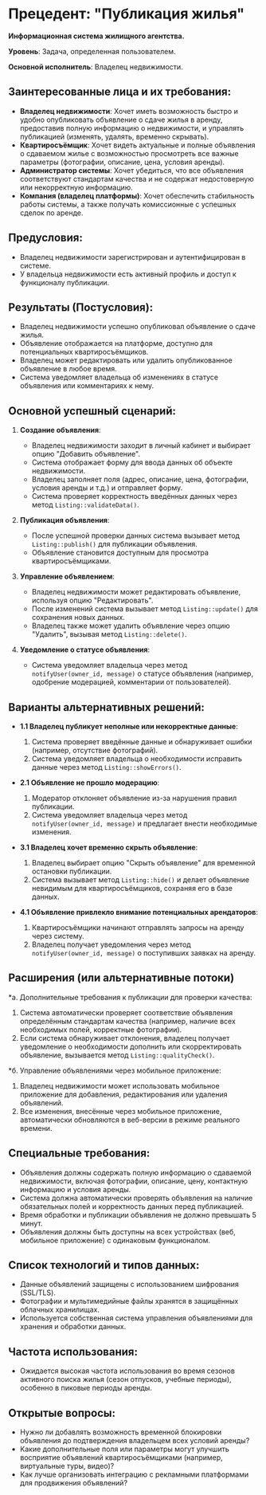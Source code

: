 # Прецедент: "Публикация жилья"

**Информационная система жилищного агентства.**

**Уровень**: Задача, определенная пользователем.

**Основной исполнитель**: Владелец недвижимости.

## Заинтересованные лица и их требования:

- **Владелец недвижимости**: Хочет иметь возможность быстро и удобно опубликовать объявление о сдаче жилья в аренду, предоставив полную информацию о недвижимости, и управлять публикацией (изменять, удалять, временно скрывать).
- **Квартиросъёмщик**: Хочет видеть актуальные и полные объявления о сдаваемом жилье с возможностью просмотреть все важные параметры (фотографии, описание, цена, условия аренды).
- **Администратор системы**: Хочет убедиться, что все объявления соответствуют стандартам качества и не содержат недостоверную или некорректную информацию.
- **Компания (владелец платформы)**: Хочет обеспечить стабильность работы системы, а также получать комиссионные с успешных сделок по аренде.

## Предусловия:

- Владелец недвижимости зарегистрирован и аутентифицирован в системе.
- У владельца недвижимости есть активный профиль и доступ к функционалу публикации.

## Результаты (Постусловия):

- Владелец недвижимости успешно опубликовал объявление о сдаче жилья.
- Объявление отображается на платформе, доступно для потенциальных квартиросъёмщиков.
- Владелец может редактировать или удалить опубликованное объявление в любое время.
- Система уведомляет владельца об изменениях в статусе объявления или комментариях к нему.

## Основной успешный сценарий:

1. **Создание объявления**:
    - Владелец недвижимости заходит в личный кабинет и выбирает опцию "Добавить объявление".
    - Система отображает форму для ввода данных об объекте недвижимости.
    - Владелец заполняет поля (адрес, описание, цена, фотографии, условия аренды и т.д.) и отправляет форму.
    - Система проверяет корректность введённых данных через метод `Listing::validateData()`.

2. **Публикация объявления**:
    - После успешной проверки данных система вызывает метод `Listing::publish()` для публикации объявления.
    - Объявление становится доступным для просмотра квартиросъёмщиками.

3. **Управление объявлением**:
    - Владелец недвижимости может редактировать объявление, используя опцию "Редактировать".
    - После изменений система вызывает метод `Listing::update()` для сохранения новых данных.
    - Владелец также может удалить объявление через опцию "Удалить", вызывая метод `Listing::delete()`.

4. **Уведомление о статусе объявления**:
    - Система уведомляет владельца через метод `notifyUser(owner_id, message)` о статусе объявления (например, одобрение модерацией, комментарии от пользователей).

## Варианты альтернативных решений:

* **1.1 Владелец публикует неполные или некорректные данные**:
    1. Система проверяет введённые данные и обнаруживает ошибки (например, отсутствие фотографий).
    2. Система уведомляет владельца о необходимости исправить данные через метод `Listing::showErrors()`.

* **2.1 Объявление не прошло модерацию**:
    1. Модератор отклоняет объявление из-за нарушения правил публикации.
    2. Система уведомляет владельца через метод `notifyUser(owner_id, message)` и предлагает внести необходимые изменения.

* **3.1 Владелец хочет временно скрыть объявление**:
    1. Владелец выбирает опцию "Скрыть объявление" для временной остановки публикации.
    2. Система вызывает метод `Listing::hide()` и делает объявление невидимым для квартиросъёмщиков, сохраняя его в базе данных.

* **4.1 Объявление привлекло внимание потенциальных арендаторов**:
    1. Квартиросъёмщики начинают отправлять запросы на аренду через систему.
    2. Владелец получает уведомления через метод `notifyUser(owner_id, message)` о поступивших заявках на аренду.

## Расширения (или альтернативные потоки)

*а. Дополнительные требования к публикации для проверки качества:

1. Система автоматически проверяет соответствие объявления определённым стандартам качества (например, наличие всех необходимых полей, корректные фотографии).
2. Если система обнаруживает отклонения, владелец получает уведомление о необходимости дополнить или скорректировать объявление, вызывается метод `Listing::qualityCheck()`.

*б. Управление объявлениями через мобильное приложение:

1. Владелец недвижимости может использовать мобильное приложение для добавления, редактирования или удаления объявлений.
2. Все изменения, внесённые через мобильное приложение, автоматически обновляются в веб-версии в режиме реального времени.

## Специальные требования:

- Объявления должны содержать полную информацию о сдаваемой недвижимости, включая фотографии, описание, цену, контактную информацию и условия аренды.
- Система должна автоматически проверять объявления на наличие обязательных полей и корректность данных перед публикацией.
- Время обработки и публикации объявления не должно превышать 5 минут.
- Объявления должны быть доступны на всех устройствах (веб, мобильное приложение) с одинаковым функционалом.

## Список технологий и типов данных:

- Данные объявлений защищены с использованием шифрования (SSL/TLS).
- Фотографии и мультимедийные файлы хранятся в защищённых облачных хранилищах.
- Используется собственная система управления объявлениями для хранения и обработки данных.

## Частота использования:

- Ожидается высокая частота использования во время сезонов активного поиска жилья (сезон отпусков, учебные периоды), особенно в пиковые периоды аренды.

## Открытые вопросы:

- Нужно ли добавлять возможность временной блокировки объявления до подтверждения владельцем всех условий аренды?
- Какие дополнительные поля или параметры могут улучшить восприятие объявлений квартиросъёмщиками (например, виртуальные туры, видео)?
- Как лучше организовать интеграцию с рекламными платформами для продвижения объявлений?
